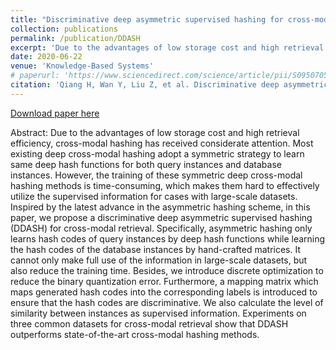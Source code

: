 ```yaml
---
title: "Discriminative deep asymmetric supervised hashing for cross-modal retrieval"
collection: publications
permalink: /publication/DDASH
excerpt: 'Due to the advantages of low storage cost and high retrieval efficiency, cross-modal hashing has received considerate attention. Most existing deep cross-modal hashing adopt a symmetric strategy to learn same deep hash functions for both query instances and database instances. However, the training of these symmetric deep cross-modal hashing methods is time-consuming, which makes them hard to effectively utilize the supervised information for cases with large-scale datasets. Inspired by the latest advance in the asymmetric hashing scheme, in this paper, we propose a discriminative deep asymmetric supervised hashing (DDASH) for cross-modal retrieval. Specifically, asymmetric hashing only learns hash codes of query instances by deep hash functions while learning the hash codes of the database instances by hand-crafted matrices. It cannot only make full use of the information in large-scale datasets, but also reduce the training time. Besides, we introduce discrete optimization to reduce the binary quantization error. Furthermore, a mapping matrix which maps generated hash codes into the corresponding labels is introduced to ensure that the hash codes are discriminative. We also calculate the level of similarity between instances as supervised information. Experiments on three common datasets for cross-modal retrieval show that DDASH outperforms state-of-the-art cross-modal hashing methods.'
date: 2020-06-22
venue: 'Knowledge-Based Systems'
# paperurl: 'https://www.sciencedirect.com/science/article/pii/S0950705120304160'
citation: 'Qiang H, Wan Y, Liu Z, et al. Discriminative deep asymmetric supervised hashing for cross-modal retrieval[J]. Knowledge-Based Systems, 2020, 204: 106188.'
---
```


[Download paper here](https://www.sciencedirect.com/science/article/pii/S0950705120304160)

Abstract: Due to the advantages of low storage cost and high retrieval efficiency, cross-modal hashing has received considerate attention. Most existing deep cross-modal hashing adopt a symmetric strategy to learn same deep hash functions for both query instances and database instances. However, the training of these symmetric deep cross-modal hashing methods is time-consuming, which makes them hard to effectively utilize the supervised information for cases with large-scale datasets. Inspired by the latest advance in the asymmetric hashing scheme, in this paper, we propose a discriminative deep asymmetric supervised hashing (DDASH) for cross-modal retrieval. Specifically, asymmetric hashing only learns hash codes of query instances by deep hash functions while learning the hash codes of the database instances by hand-crafted matrices. It cannot only make full use of the information in large-scale datasets, but also reduce the training time. Besides, we introduce discrete optimization to reduce the binary quantization error. Furthermore, a mapping matrix which maps generated hash codes into the corresponding labels is introduced to ensure that the hash codes are discriminative. We also calculate the level of similarity between instances as supervised information. Experiments on three common datasets for cross-modal retrieval show that DDASH outperforms state-of-the-art cross-modal hashing methods.
